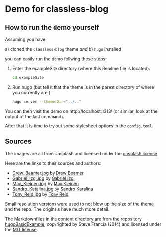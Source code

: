 # Demo for classless-blog

## How to run the demo yourself

Assuming you have

a) cloned the `classless-blog` theme _and_
b) `hugo` installed

you can easily run the demo follwing these steps:

1. Enter the exampleSite directory (where this Readme file is located):
   ```sh
   cd exampleSite
   ```
2. Run hugo (but tell it that the theme is in the parent directory of where you currently are )
   ```sh
   hugo server --themesDir="../.."
   ```

You can then visit the demo on http://localhost:1313/ (or similar, look at the output of the last command).

After that it is time to try out some stylesheet options in the `config.toml`.

## Sources

The images are all from Unsplash
and licensed under the [unsplash license](https://unsplash.com/license).

Here are the links to their sources and authors:

- [Drew_Beamer.jpg](https://unsplash.com/photos/vAij-E26haI)
  by [Drew Beamer](https://unsplash.com/@drew_beamer)
- [Gabriel_Izgi.jpg](https://unsplash.com/photos/cfQEO_1S0Rs)
  by [Gabriel Izgi](https://unsplash.com/@hirminhttps://unsplash.com/@gabrielizgi)
- [Max_Kleinen.jpg](https://unsplash.com/photos/L6sE85KbQrc)
  by [Max Kleinen](https://unsplash.com/@hirminhttps://unsplash.com/@hirmin)
- [Sandro_Katalina.jpg](https://unsplash.com/photos/k1bO_VTiZSs)
  by [Sandro Karalina](https://unsplash.com/@hirminhttps://unsplash.com/@sandrokatalina)
- [Tony_Reid.jpg](https://unsplash.com/photos/PGdMhonLLZk)
  by [Tony Reid](https://https://unsplash.com/@hirminunsplash.com/@togna_bologna)

Small resolution versions were used to not blow up the size of the theme and the repo.
The originals have much more detail.

The Markdownfiles in the content directory are
from the repository [hugoBasicExample](https://github.com/gohugoio/hugoBasicExample),
copyrighted by Steve Francia (2014)
and licensed under the [MIT license](https://mit-license.org/).
